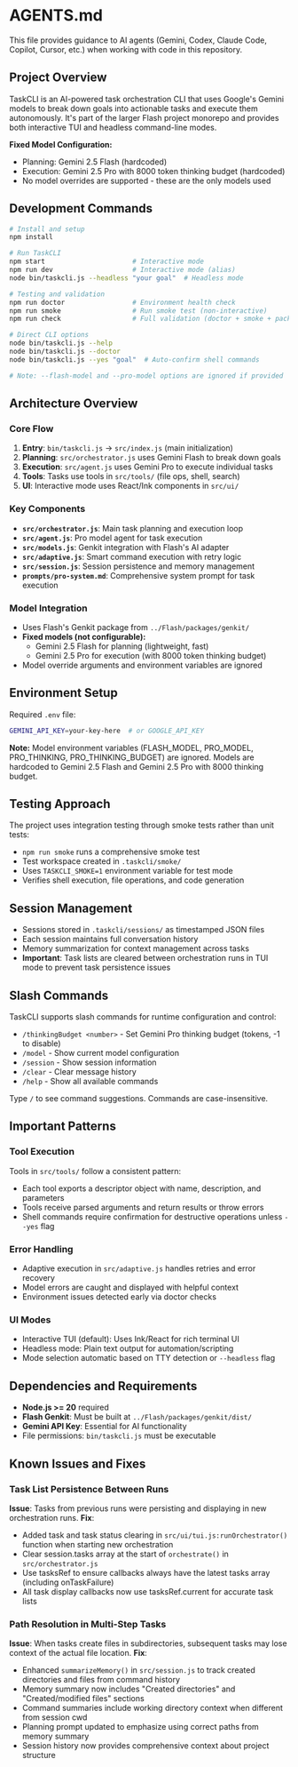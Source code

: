 # AGENTS.md

This file provides guidance to AI agents (Gemini, Codex, Claude Code, Copilot, Cursor, etc.) when working with code in this repository.

## Project Overview

TaskCLI is an AI-powered task orchestration CLI that uses Google's Gemini models to break down goals into actionable tasks and execute them autonomously. It's part of the larger Flash project monorepo and provides both interactive TUI and headless command-line modes.

**Fixed Model Configuration:**
- Planning: Gemini 2.5 Flash (hardcoded)
- Execution: Gemini 2.5 Pro with 8000 token thinking budget (hardcoded)
- No model overrides are supported - these are the only models used

## Development Commands

```bash
# Install and setup
npm install

# Run TaskCLI
npm start                      # Interactive mode
npm run dev                    # Interactive mode (alias)
node bin/taskcli.js --headless "your goal"  # Headless mode

# Testing and validation
npm run doctor                 # Environment health check
npm run smoke                  # Run smoke test (non-interactive)
npm run check                  # Full validation (doctor + smoke + pack)

# Direct CLI options
node bin/taskcli.js --help
node bin/taskcli.js --doctor
node bin/taskcli.js --yes "goal"  # Auto-confirm shell commands

# Note: --flash-model and --pro-model options are ignored if provided
```

## Architecture Overview

### Core Flow
1. **Entry**: `bin/taskcli.js` → `src/index.js` (main initialization)
2. **Planning**: `src/orchestrator.js` uses Gemini Flash to break down goals
3. **Execution**: `src/agent.js` uses Gemini Pro to execute individual tasks
4. **Tools**: Tasks use tools in `src/tools/` (file ops, shell, search)
5. **UI**: Interactive mode uses React/Ink components in `src/ui/`

### Key Components
- **`src/orchestrator.js`**: Main task planning and execution loop
- **`src/agent.js`**: Pro model agent for task execution
- **`src/models.js`**: Genkit integration with Flash's AI adapter
- **`src/adaptive.js`**: Smart command execution with retry logic
- **`src/session.js`**: Session persistence and memory management
- **`prompts/pro-system.md`**: Comprehensive system prompt for task execution

### Model Integration
- Uses Flash's Genkit package from `../Flash/packages/genkit/`
- **Fixed models (not configurable):**
  - Gemini 2.5 Flash for planning (lightweight, fast)
  - Gemini 2.5 Pro for execution (with 8000 token thinking budget)
- Model override arguments and environment variables are ignored

## Environment Setup

Required `.env` file:
```bash
GEMINI_API_KEY=your-key-here  # or GOOGLE_API_KEY
```

**Note:** Model environment variables (FLASH_MODEL, PRO_MODEL, PRO_THINKING, PRO_THINKING_BUDGET) are ignored. Models are hardcoded to Gemini 2.5 Flash and Gemini 2.5 Pro with 8000 thinking budget.

## Testing Approach

The project uses integration testing through smoke tests rather than unit tests:
- `npm run smoke` runs a comprehensive smoke test
- Test workspace created in `.taskcli/smoke/`
- Uses `TASKCLI_SMOKE=1` environment variable for test mode
- Verifies shell execution, file operations, and code generation

## Session Management

- Sessions stored in `.taskcli/sessions/` as timestamped JSON files
- Each session maintains full conversation history
- Memory summarization for context management across tasks
- **Important**: Task lists are cleared between orchestration runs in TUI mode to prevent task persistence issues

## Slash Commands

TaskCLI supports slash commands for runtime configuration and control:

- `/thinkingBudget <number>` - Set Gemini Pro thinking budget (tokens, -1 to disable)
- `/model` - Show current model configuration
- `/session` - Show session information
- `/clear` - Clear message history
- `/help` - Show all available commands

Type `/` to see command suggestions. Commands are case-insensitive.

## Important Patterns

### Tool Execution
Tools in `src/tools/` follow a consistent pattern:
- Each tool exports a descriptor object with name, description, and parameters
- Tools receive parsed arguments and return results or throw errors
- Shell commands require confirmation for destructive operations unless `--yes` flag

### Error Handling
- Adaptive execution in `src/adaptive.js` handles retries and error recovery
- Model errors are caught and displayed with helpful context
- Environment issues detected early via doctor checks

### UI Modes
- Interactive TUI (default): Uses Ink/React for rich terminal UI
- Headless mode: Plain text output for automation/scripting
- Mode selection automatic based on TTY detection or `--headless` flag

## Dependencies and Requirements

- **Node.js >= 20** required
- **Flash Genkit**: Must be built at `../Flash/packages/genkit/dist/`
- **Gemini API Key**: Essential for AI functionality
- File permissions: `bin/taskcli.js` must be executable

## Known Issues and Fixes

### Task List Persistence Between Runs
**Issue**: Tasks from previous runs were persisting and displaying in new orchestration runs.
**Fix**: 
- Added task and task status clearing in `src/ui/tui.js:runOrchestrator()` function when starting new orchestration
- Clear session.tasks array at the start of `orchestrate()` in `src/orchestrator.js`
- Use tasksRef to ensure callbacks always have the latest tasks array (including onTaskFailure)
- All task display callbacks now use tasksRef.current for accurate task lists

### Path Resolution in Multi-Step Tasks
**Issue**: When tasks create files in subdirectories, subsequent tasks may lose context of the actual file location.
**Fix**:
- Enhanced `summarizeMemory()` in `src/session.js` to track created directories and files from command history
- Memory summary now includes "Created directories" and "Created/modified files" sections
- Command summaries include working directory context when different from session cwd
- Planning prompt updated to emphasize using correct paths from memory summary
- Session history now provides comprehensive context about project structure